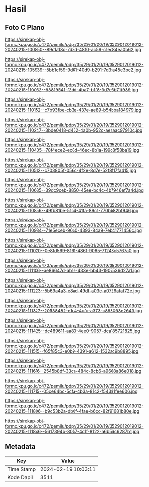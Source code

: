 # Hasil

## Foto C Plano

https://sirekap-obj-formc.kpu.go.id/c472/pemilu/pdpr/35/29/01/20/19/3529012019012-20240215-100850--89c1a18c-7d3d-48f0-ac59-c1ec84ea0b62.jpg

https://sirekap-obj-formc.kpu.go.id/c472/pemilu/pdpr/35/29/01/20/19/3529012019012-20240215-105939--5bb1cf59-9d61-40d9-b291-7d3fa45e3bc2.jpg

https://sirekap-obj-formc.kpu.go.id/c472/pemilu/pdpr/35/29/01/20/19/3529012019012-20240215-110052--63819541-f2dd-4ba7-b1f8-3d7e5b71f939.jpg

https://sirekap-obj-formc.kpu.go.id/c472/pemilu/pdpr/35/29/01/20/19/3529012019012-20240215-110152--c7b93fbe-cb3e-437e-ae89-b54bba184979.jpg

https://sirekap-obj-formc.kpu.go.id/c472/pemilu/pdpr/35/29/01/20/19/3529012019012-20240215-110247--3bde0418-d452-4a0b-952c-aeaaac97910c.jpg

https://sirekap-obj-formc.kpu.go.id/c472/pemilu/pdpr/35/29/01/20/19/3529012019012-20240215-110405--78f4ece2-ec8d-46ec-8b1a-199c8f58ba19.jpg

https://sirekap-obj-formc.kpu.go.id/c472/pemilu/pdpr/35/29/01/20/19/3529012019012-20240215-110512--c703805f-056c-4f2e-8d7e-52f8f17fa415.jpg

https://sirekap-obj-formc.kpu.go.id/c472/pemilu/pdpr/35/29/01/20/19/3529012019012-20240215-110635--39dc9ceb-8850-45ee-bc4c-4b7946ef7a4d.jpg

https://sirekap-obj-formc.kpu.go.id/c472/pemilu/pdpr/35/29/01/20/19/3529012019012-20240215-110856--49fb81be-51c4-41fa-89c1-770bb82bf946.jpg

https://sirekap-obj-formc.kpu.go.id/c472/pemilu/pdpr/35/29/01/20/19/3529012019012-20240215-110934--71e5eceb-96a0-4393-84a9-7eb41771456c.jpg

https://sirekap-obj-formc.kpu.go.id/c472/pemilu/pdpr/35/29/01/20/19/3529012019012-20240215-111020--0e8fd569-8161-486f-9065-71243c5767a0.jpg

https://sirekap-obj-formc.kpu.go.id/c472/pemilu/pdpr/35/29/01/20/19/3529012019012-20240215-111106--ae86647d-ab1e-433e-bb43-1907536d27a1.jpg

https://sirekap-obj-formc.kpu.go.id/c472/pemilu/pdpr/35/29/01/20/19/3529012019012-20240215-111223--5b69a4a3-e8ad-49df-a03e-a0726afaf72e.jpg

https://sirekap-obj-formc.kpu.go.id/c472/pemilu/pdpr/35/29/01/20/19/3529012019012-20240215-111327--20538482-e1c4-4cfc-a373-c898063e2643.jpg

https://sirekap-obj-formc.kpu.go.id/c472/pemilu/pdpr/35/29/01/20/19/3529012019012-20240215-111425--dc489611-aa80-4ee0-9057-dca185721825.jpg

https://sirekap-obj-formc.kpu.go.id/c472/pemilu/pdpr/35/29/01/20/19/3529012019012-20240215-111515--f65f85c3-e0b9-4391-a612-1532ac9b8895.jpg

https://sirekap-obj-formc.kpu.go.id/c472/pemilu/pdpr/35/29/01/20/19/3529012019012-20240215-111616--2545b8df-33ca-484c-8cb6-a9668a86e018.jpg

https://sirekap-obj-formc.kpu.go.id/c472/pemilu/pdpr/35/29/01/20/19/3529012019012-20240215-111715--05ce64bc-5cfa-4b3a-81c2-f54381fee606.jpg

https://sirekap-obj-formc.kpu.go.id/c472/pemilu/pdpr/35/29/01/20/19/3529012019012-20240215-111806--b9c53b2a-db0f-4fae-b6cc-82f91681b80e.jpg

https://sirekap-obj-formc.kpu.go.id/c472/pemilu/pdpr/35/29/01/20/19/3529012019012-20240215-111846--5617394b-8057-4c1f-8122-a6b56c6287b1.jpg


## Metadata

| Key        | Value               |
| ---------- | ------------------- |
| Time Stamp | 2024-02-19 10:03:11 |
| Kode Dapil | 3511                |



